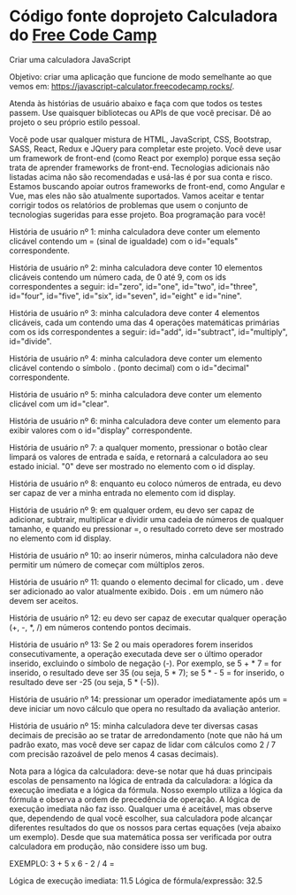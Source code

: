 # Código fonte doprojeto Calculadora do [Free Code Camp](https://www.freecodecamp.org/)

Criar uma calculadora JavaScript

Objetivo: criar uma aplicação que funcione de modo semelhante ao que vemos em: https://javascript-calculator.freecodecamp.rocks/.

Atenda às histórias de usuário abaixo e faça com que todos os testes passem. Use quaisquer bibliotecas ou APIs de que você precisar. Dê ao projeto o seu próprio estilo pessoal.

Você pode usar qualquer mistura de HTML, JavaScript, CSS, Bootstrap, SASS, React, Redux e JQuery para completar este projeto. Você deve usar um framework de front-end (como React por exemplo) porque essa seção trata de aprender frameworks de front-end. Tecnologias adicionais não listadas acima não são recomendadas e usá-las é por sua conta e risco. Estamos buscando apoiar outros frameworks de front-end, como Angular e Vue, mas eles não são atualmente suportados. Vamos aceitar e tentar corrigir todos os relatórios de problemas que usem o conjunto de tecnologias sugeridas para esse projeto. Boa programação para você!

História de usuário nº 1: minha calculadora deve conter um elemento clicável contendo um = (sinal de igualdade) com o id="equals" correspondente.

História de usuário nº 2: minha calculadora deve conter 10 elementos clicáveis contendo um número cada, de 0 até 9, com os ids correspondentes a seguir: id="zero", id="one", id="two", id="three", id="four", id="five", id="six", id="seven", id="eight" e id="nine".

História de usuário nº 3: minha calculadora deve conter 4 elementos clicáveis, cada um contendo uma das 4 operações matemáticas primárias com os ids correspondentes a seguir: id="add", id="subtract", id="multiply", id="divide".

História de usuário nº 4: minha calculadora deve conter um elemento clicável contendo o símbolo . (ponto decimal) com o id="decimal" correspondente.

História de usuário nº 5: minha calculadora deve conter um elemento clicável com um id="clear".

História de usuário nº 6: minha calculadora deve conter um elemento para exibir valores com o id="display" correspondente.

História de usuário nº 7: a qualquer momento, pressionar o botão clear limpará os valores de entrada e saída, e retornará a calculadora ao seu estado inicial. "0" deve ser mostrado no elemento com o id display.

História de usuário nº 8: enquanto eu coloco números de entrada, eu devo ser capaz de ver a minha entrada no elemento com id display.

História de usuário nº 9: em qualquer ordem, eu devo ser capaz de adicionar, subtrair, multiplicar e dividir uma cadeia de números de qualquer tamanho, e quando eu pressionar =, o resultado correto deve ser mostrado no elemento com id display.

História de usuário nº 10: ao inserir números, minha calculadora não deve permitir um número de começar com múltiplos zeros.

História de usuário nº 11: quando o elemento decimal for clicado, um . deve ser adicionado ao valor atualmente exibido. Dois . em um número não devem ser aceitos.

História de usuário nº 12: eu devo ser capaz de executar qualquer operação (+, -, *, /) em números contendo pontos decimais.

História de usuário nº 13: Se 2 ou mais operadores forem inseridos consecutivamente, a operação executada deve ser o último operador inserido, excluindo o símbolo de negação (-). Por exemplo, se 5 + * 7 = for inserido, o resultado deve ser 35 (ou seja, 5 * 7); se 5 * - 5 = for inserido, o resultado deve ser -25 (ou seja, 5 * (-5)).

História de usuário nº 14: pressionar um operador imediatamente após um = deve iniciar um novo cálculo que opera no resultado da avaliação anterior.

História de usuário nº 15: minha calculadora deve ter diversas casas decimais de precisão ao se tratar de arredondamento (note que não há um padrão exato, mas você deve ser capaz de lidar com cálculos como 2 / 7 com precisão razoável de pelo menos 4 casas decimais).

Nota para a lógica da calculadora: deve-se notar que há duas principais escolas de pensamento na lógica de entrada da calculadora: a lógica da execução imediata e a lógica da fórmula. Nosso exemplo utiliza a lógica da fórmula e observa a ordem de precedência de operação. A lógica de execução imediata não faz isso. Qualquer uma é aceitável, mas observe que, dependendo de qual você escolher, sua calculadora pode alcançar diferentes resultados do que os nossos para certas equações (veja abaixo um exemplo). Desde que sua matemática possa ser verificada por outra calculadora em produção, não considere isso um bug.

EXEMPLO: 3 + 5 x 6 - 2 / 4 =

Lógica de execução imediata: 11.5
Lógica de fórmula/expressão: 32.5
